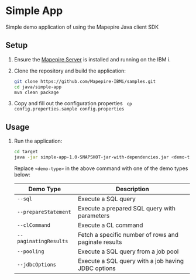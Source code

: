# Simple App

Simple demo application of using the Mapepire Java client SDK

## Setup

1. Ensure the [Mapepire Server](https://mapepire-ibmi.github.io/guides/sysadmin) is installed and running on the IBM i.

2. Clone the repository and build the application:

    ```sh
    git clone https://github.com/Mapepire-IBMi/samples.git
    cd java/simple-app
    mvn clean package
    ```
3. Copy and fill out the configuration properties
    ``` cp config.properties.sample config.properties```    

## Usage

1. Run the application:

    ```sh
    cd target
    java -jar simple-app-1.0-SNAPSHOT-jar-with-dependencies.jar <demo-type>
    ```

    Replace `<demo-type>` in the above command with one of the demo types below:

    | Demo Type             | Description                                          |
    | --------------------- | ---------------------------------------------------- |
    | `--sql`               | Execute a SQL query                                  |
    | `--prepareStatement`  | Execute a prepared SQL query with parameters         |
    | `--clCommand`         | Execute a CL command                                 |
    | `--paginatingResults` | Fetch a specific number of rows and paginate results |
    | `--pooling`           | Execute a SQL query from a job pool                  |
    | `--jdbcOptions`       | Execute a SQL query with a job having JDBC options   |
